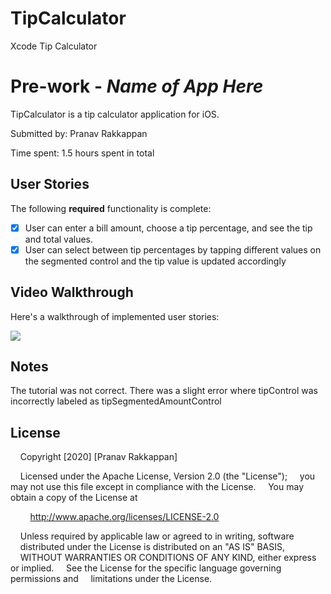 # TipCalculator
Xcode Tip Calculator
# Pre-work - *Name of App Here*

TipCalculator is a tip calculator application for iOS.

Submitted by: Pranav Rakkappan

Time spent: 1.5 hours spent in total

## User Stories

The following **required** functionality is complete:

* [X] User can enter a bill amount, choose a tip percentage, and see the tip and total values.
* [X] User can select between tip percentages by tapping different values on the segmented control and the tip value is updated accordingly

## Video Walkthrough

Here's a walkthrough of implemented user stories:

<img src='https://i.imgur.com/dcL0onX.gifv' />

## Notes

The tutorial was not correct. There was a slight error where tipControl was incorrectly labeled as tipSegmentedAmountControl

## License

    Copyright [2020] [Pranav Rakkappan]

    Licensed under the Apache License, Version 2.0 (the "License");
    you may not use this file except in compliance with the License.
    You may obtain a copy of the License at

        http://www.apache.org/licenses/LICENSE-2.0

    Unless required by applicable law or agreed to in writing, software
    distributed under the License is distributed on an "AS IS" BASIS,
    WITHOUT WARRANTIES OR CONDITIONS OF ANY KIND, either express or implied.
    See the License for the specific language governing permissions and
    limitations under the License.
